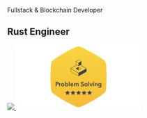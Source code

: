 
Fullstack & Blockchain Developer 

## Rust Engineer 

<div id='profile-them' class='display: flex; flex-wrap: wrap; justify-content: center; align-items: center align-items: center'>
  <a target="_blank" href="https://github.com/solthereum/hackerrank_rust">
    <img height="110px" src="https://github-readme-stats.vercel.app/api/pin/?username=solthereum&repo=hackerrank_rust&show_owner=true" />
  </a>

  <a target="_blank" href='https://www.hackerrank.com/profile/ethics_water'>
    <img height="150px" src='./assets/hackerrank-problem-solving.png' />
  </a>
</div>
